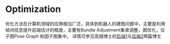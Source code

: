 # Optimization

优化方法在计算机领域的应用相当广泛，具体到机器人的建图问题中，主要是利用帧间信息提升前端估计的精度，主要有Bundle Adjustment集束调整，图优化，位子图Pose Graph 和因子图集中。 详情可参见高翔博士的[后端1](https://blog.csdn.net/qq_23225073/article/details/78777311#2-ba与图优化)与[后端2](https://blog.csdn.net/qq_23225073/article/details/78844572)两篇博文

